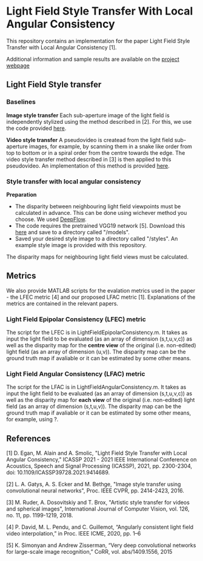 # Light Field Style Transfer With Local Angular Consistency
This repository contains an implementation for the paper Light Field Style Transfer with Local Angular Consistency [1].

Additional information and sample results are available on the [project webpage](https://v-sense.scss.tcd.ie/research/neural-style-transfer-for-light-fields/)

## Light Field Style transfer
### Baselines

**Image style transfer**
Each sub-aperture image of the light field is independently stylized using the method described in [2]. For this, we use the code provided [here](https://github.com/leongatys/PytorchNeuralStyleTransfer). 

**Video style transfer**
A pseudovideo is createad from the light field sub-aperture images, for example, by scanning them in a snake like order from top to bottom or in a spiral order from the centre towards the edge. The video style transfer method described in [3] is then applied to this pseudovideo. An implementation of this method is provided [here](https://github.com/manuelruder/artistic-videos).

### Style transfer with local angular consistency
**Preparation**
- The disparity between neighbouring light field viewpoints must be calculated in advance. This can be done using wichever method you choose. We used [DeepFlow](http://lear.inrialpes.fr/src/deepflow/).  
- The code requires the pretrained VGG19 network [5]. Download this [here](https://bethgelab.org/media/uploads/pytorch_models/vgg_conv.pth) and save to a directory called "/models". 
- Saved your desired style image to a directory called "/styles". An example style image is provided with this repository.

The disparity maps for neighbouring light field views must be calculated. 


## Metrics
We also provide MATLAB scripts for the evalation metrics used in the paper - the LFEC metric [4] and our proposed LFAC metric [1]. Explanations of the metrics are contained in the relevant papers. 

### Light Field Epipolar Consistency (LFEC) metric
The script for the LFEC is in LightFieldEpipolarConsistency.m. It takes as input the light field to be evaluated (as an array of dimension (s,t,u,v,c)) as well as the disparity map for the **centre view** of the original (i.e. non-edited) light field (as an array of dimension (u,v)). The disparity map can be the ground truth map if avaliable or it can be estimated by some other means. 

### Light Field Angular Consistency (LFAC) metric
The script for the LFAC is in LightFieldAngularConsistency.m. It takes as input the light field to be evaluated (as an array of dimension (s,t,u,v,c)) as well as the disparity map for **each view** of the original (i.e. non-edited) light field (as an array of dimension (s,t,u,v)). The disparity map can be the ground truth map if avaliable or it can be estimated by some other means, for example, using ?. 




## References
[1] D. Egan, M. Alain and A. Smolic, "Light Field Style Transfer with Local Angular Consistency," ICASSP 2021 - 2021 IEEE International Conference on Acoustics, Speech and Signal Processing (ICASSP), 2021, pp. 2300-2304, doi: 10.1109/ICASSP39728.2021.9414689.

[2] L. A. Gatys, A. S. Ecker and M. Bethge, "Image style transfer using convolutional neural networks", Proc. IEEE CVPR, pp. 2414-2423, 2016.

[3] M. Ruder, A. Dosovitskiy and T. Brox, "Artistic style transfer for videos and spherical images", International Journal of Computer Vision, vol. 126, no. 11, pp. 1199-1219, 2018.

[4] P. David, M. L. Pendu, and C. Guillemot, “Angularly consistent light field video interpolation,” in Proc. IEEE ICME, 2020, pp. 1–6

[5] K. Simonyan and Andrew Zisserman, “Very deep convolutional networks for large-scale image recognition,” CoRR, vol. abs/1409.1556, 2015
